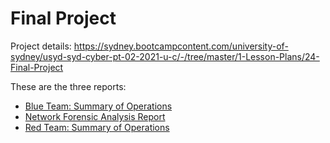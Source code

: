 # Final Project

Project details: https://sydney.bootcampcontent.com/university-of-sydney/usyd-syd-cyber-pt-02-2021-u-c/-/tree/master/1-Lesson-Plans/24-Final-Project

These are the three reports:
- [Blue Team: Summary of Operations](Defensive/DefensiveTemplate.md)
- [Network Forensic Analysis Report](Network/NetworkTemplate.md)
- [Red Team: Summary of Operations](Offensive/OffensiveTemplate.md)
